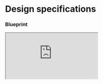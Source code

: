 # Design specifications

### Blueprint

<iframe class="figmaIframe" src="https://www.figma.com/embed?embed_host=share&url=https%3A%2F%2Fwww.figma.com%2Ffile%2FTSFOFDwWQxmpPpYQ2F06lH%2FHyperlink%3Fnode-id%3D322%253A298" allowfullscreen></iframe>